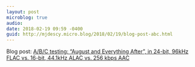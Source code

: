 ```yaml
---
layout: post
microblog: true
audio: 
date: 2018-02-19 09:59 -0400
guid: http://mjdescy.micro.blog/2018/02/19/blog-post-abc.html
---
```

Blog post: [A/B/C testing: “August and Everything After”, in 24-bit, 96kHz FLAC vs. 16-bit, 44.1kHz ALAC vs. 256 kbps AAC](https://mjdescy.me/2018/02/19/abc-testing-august-and-everything-after-in-24-bit-96khz-flac-vs-16-bit-441khz-alac-vs-256-kbps-aac/)
